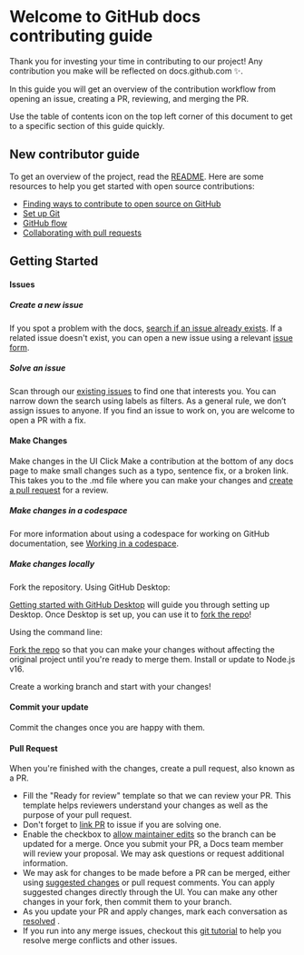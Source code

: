 # Welcome to GitHub docs contributing guide
Thank you for investing your time in contributing to our project! Any contribution you make will be reflected on docs.github.com ✨.

In this guide you will get an overview of the contribution workflow from opening an issue, creating a PR, reviewing, and merging the PR.

Use the table of contents icon  on the top left corner of this document to get to a specific section of this guide quickly.

## New contributor guide
To get an overview of the project, read the [README]("README.md"). Here are some resources to help you get started with open source contributions:

* [Finding ways to contribute to open source on GitHub](https://docs.github.com/en/get-started/exploring-projects-on-github/finding-ways-to-contribute-to-open-source-on-github)
* [Set up Git](https://docs.github.com/en/get-started/quickstart/set-up-git)
* [GitHub flow](https://docs.github.com/en/get-started/quickstart/github-flow)
* [Collaborating with pull requests](https://docs.github.com/en/pull-requests/collaborating-with-pull-requests)

## Getting Started

#### Issues
##### Create a new issue
If you spot a problem with the docs, [search if an issue already exists](https://docs.github.com/en/search-github/searching-on-github/searching-issues-and-pull-requests#search-by-the-title-body-or-comments). If a related issue doesn't exist, you can open a new issue using a relevant [issue form](https://github.com/github/docs/issues/new/choose).

##### Solve an issue
Scan through our [existing issues](https://github.com/github/docs/issues) to find one that interests you. You can narrow down the search using labels as filters. As a general rule, we don’t assign issues to anyone. If you find an issue to work on, you are welcome to open a PR with a fix.

#### Make Changes
Make changes in the UI
Click Make a contribution at the bottom of any docs page to make small changes such as a typo, sentence fix, or a broken link. This takes you to the .md file where you can make your changes and [create a pull request](https://github.com/Andysm21/ACL_Fogration_FE/blob/main/contributing.md#pull-request) for a review.

##### Make changes in a codespace
For more information about using a codespace for working on GitHub documentation, see [Working in a codespace](https://docs.github.com/en/contributing/setting-up-your-environment-to-work-on-github-docs/working-on-github-docs-in-a-codespace).

##### Make changes locally
Fork the repository.
Using GitHub Desktop:

[Getting started with GitHub Desktop](https://docs.github.com/en/desktop/overview/getting-started-with-github-desktop) will guide you through setting up Desktop.
Once Desktop is set up, you can use it to [fork the repo](https://docs.github.com/en/desktop/adding-and-cloning-repositories/cloning-and-forking-repositories-from-github-desktop)!

Using the command line:

[Fork the repo](https://docs.github.com/en/pull-requests/collaborating-with-pull-requests/working-with-forks/fork-a-repo#fork-an-example-repository) so that you can make your changes without affecting the original project until you're ready to merge them.
Install or update to Node.js v16. 

Create a working branch and start with your changes!

#### Commit your update
Commit the changes once you are happy with them.

#### Pull Request
When you're finished with the changes, create a pull request, also known as a PR.

* Fill the "Ready for review" template so that we can review your PR. This template helps reviewers understand your changes as well as the purpose of your pull request.
* Don't forget to [link PR](https://docs.github.com/en/issues/tracking-your-work-with-issues/linking-a-pull-request-to-an-issue) to issue if you are solving one.
* Enable the checkbox to [allow maintainer edits](https://docs.github.com/en/pull-requests/collaborating-with-pull-requests/working-with-forks/allowing-changes-to-a-pull-request-branch-created-from-a-for) so the branch can be updated for a merge. Once you submit your PR, a Docs team member will review your proposal. We may ask questions or request additional information.
* We may ask for changes to be made before a PR can be merged, either using [suggested changes](https://docs.github.com/en/pull-requests/collaborating-with-pull-requests/reviewing-changes-in-pull-requests/incorporating-feedback-in-your-pull-request) or pull request comments. You can apply suggested changes directly through the UI. You can make any other changes in your fork, then commit them to your branch.
* As you update your PR and apply changes, mark each conversation as [resolved](https://docs.github.com/en/pull-requests/collaborating-with-pull-requests/reviewing-changes-in-pull-requests/commenting-on-a-pull-request#resolving-conversations) .
* If you run into any merge issues, checkout this [git tutorial](https://github.com/skills/resolve-merge-conflicts) to help you resolve merge conflicts and other issues.
